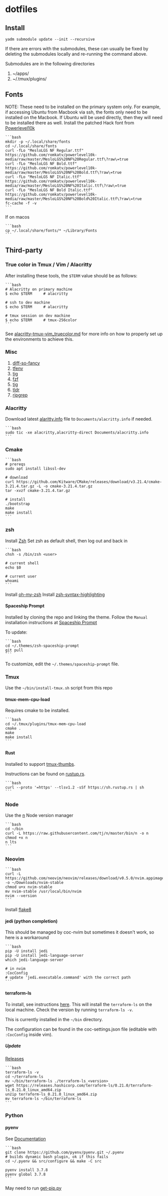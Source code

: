 # dotfiles

## Install

    yadm submodule update --init --recursive

If there are errors with the submodules, these can usually be fixed by deleting
the submodules locally and re-running the command above.

Submodules are in the following directories

1. ~/apps/
2. ~/.tmux/plugins/

## Fonts

NOTE: These need to be installed on the primary system only. For example, if
accessing Ubuntu from Macbook via ssh, the fonts only need to be
installed on the Macbook. If Ubuntu will be used directly, then they will
need to be installed there as well.
Install the patched Hack font from [Powerlevel10k](https://github.com/romkatv/powerlevel10k#meslo-nerd-font-patched-for-powerlevel10k)

    ```bash
    mkdir -p ~/.local/share/fonts
    cd ~/.local/share/fonts
    curl -fLo "MesloLGS NF Regular.ttf" https://github.com/romkatv/powerlevel10k-media/raw/master/MesloLGS%20NF%20Regular.ttf\?raw\=true
    curl -fLo "MesloLGS NF Bold.ttf"  https://github.com/romkatv/powerlevel10k-media/raw/master/MesloLGS%20NF%20Bold.ttf\?raw\=true
    curl -fLo "MesloLGS NF Italic.ttf"  https://github.com/romkatv/powerlevel10k-media/raw/master/MesloLGS%20NF%20Italic.ttf\?raw\=true
    curl -fLo "MesloLGS NF Bold Italic.ttf"  https://github.com/romkatv/powerlevel10k-media/raw/master/MesloLGS%20NF%20Bold%20Italic.ttf\?raw\=true
    fc-cache -f -v
    ```

If on macos

    ```bash
    cp ~/.local/share/fonts/* ~/Library/Fonts
    ```

## Third-party

### True color in Tmux / Vim / Alacritty

After installing these tools, the `$TERM` value should be as follows:

    ```bash
    # Alacritty on primary machine
    $ echo $TERM     # alacritty

    # ssh to dev machine
    $ echo $TERM     # alacritty

    # tmux session on dev machine
    $ echo $TERM     # tmux-256color
    ```

See [alacritty-tmux-vim_truecolor.md](https://gist.github.com/Pocco81/2ea37d5b1e31ce068d98774e907096d0)
for more info on how to properly set up the environments to achieve this.

### Misc

1. [diff-so-fancy](https://github.com/so-fancy/diff-so-fancy)
1. [tfenv](https://github.com/tfutils/tfenv)
1. [tig](https://github.com/jonas/tig)
1. [fzf](https://github.com/junegunn/fzf)
1. [tig](https://github.com/jonas/tig)
1. [tldr](https://tldr.sh/)
1. [ripgrep](https://github.com/BurntSushi/ripgrep)

### Alacritty

Download latest [alaritty.info](https://github.com/alacritty/alacritty/blob/master/extra/alacritty.info)
file to `Documents/alacritty.info` if needed.

    ```bash
    sudo tic -xe alacritty,alacritty-direct Documents/alacritty.info
    ```

### Cmake

    ```bash
    # prereqs
    sudo apt install libssl-dev

    # download
    curl https://github.com/Kitware/CMake/releases/download/v3.21.4/cmake-3.21.4.tar.gz -L -o cmake-3.21.4.tar.gz
    tar -xvzf cmake-3.21.4.tar.gz

    # install
    ./bootstrap
    make
    make install
    ```

### zsh

Install [Zsh](https://gist.github.com/derhuerst/12a1558a4b408b3b2b6e#file-linux-md)
Set zsh as default shell, then log out and back in

    ```bash
    chsh -s /bin/zsh <user>

    # current shell
    echo $0

    # current user
    whoami
    ```

Install [oh-my-zsh](https://ohmyz.sh/#install)
Install [zsh-syntax-highlighting](https://github.com/zsh-users/zsh-syntax-highlighting.git)

#### Spaceship Prompt

Installed by cloning the repo and linking the theme. Follow the `Manual`
installation instructions at
[Spaceship Prompt](https://github.com/spaceship-prompt/spaceship-prompt)

To update:

    ```bash
    cd ~/.themes/zsh-spaceship-prompt
    git pull
    ```

To customize, edit the `~/.themes/spaceship-prompt` file.

### Tmux

Use the `~/bin/install-tmux.sh` script from this repo

#### tmux-mem-cpu-load

Requires cmake to be installed.

    ```bash
    cd ~/.tmux/plugins/tmux-mem-cpu-load
    cmake .
    make
    make install
    ```

#### Rust

Installed to support [tmux-thumbs](https://github.com/fcsonline/tmux-thumbs).

Instructions can be found on [rustup.rs](rustup.rs).

    ```bash
    curl --proto '=https' --tlsv1.2 -sSf https://sh.rustup.rs | sh
    ```

### Node

Use the [n](https://www.npmjs.com/package/n) Node version manager

    ```bash
    cd ~/bin
    curl -L https://raw.githubusercontent.com/tj/n/master/bin/n -o n
    chmod +x n
    n lts
    ```

### Neovim

    ```bash
    curl -L https://github.com/neovim/neovim/releases/download/v0.5.0/nvim.appimage -o ~/Downloads/nvim-stable
    chmod u+x nvim-stable
    mv nvim-stable /usr/local/bin/nvim
    nvim --version
    ```

Install [flake8](https://github.com/nvie/vim-flake8)

#### jedi (python completion)

This should be managed by coc-nvim but sometimes it doesn't work, so here is a
workaround

    ```bash
    pip -U install jedi
    pip -U install jedi-language-server
    which jedi-language-server

    # in nvim
    :CocConfig
    # update 'jedi.executable.command' with the correct path
    ```

#### terraform-ls

To install, see instructions [here](https://github.com/hashicorp/terraform-ls).
This will install the `terraform-ls` on the local machine. Check the version by
running `terraform-ls -v`.

This is currently installed in the `~/bin` directory.

The configuration can be found in the coc-settings.json file (editable with
`:CocConfig` inside vim).

##### Update

[Releases](https://releases.hashicorp.com/terraform-ls/)

    ```bash
    terraform-ls -v
    cd ~/terraform-ls
    mv ~/bin/terraform-ls ./terraform-ls_<version>
    wget https://releases.hashicorp.com/terraform-ls/0.21.0/terraform-ls_0.21.0_linux_amd64.zip
    unzip terraform-ls_0.21.0_linux_amd64.zip
    mv terraform-ls ~/bin/terraform-ls
    ```

### Python

#### pyenv

See [Documentation](https://github.com/pyenv/pyenv)

    ```bash
    git clone https://github.com/pyenv/pyenv.git ~/.pyenv
    # builds dynamic bash plugin, ok if this fails
    cd ~/.pyenv && src/configure && make -C src

    pyenv install 3.7.8
    pyenv global 3.7.8
    ```
May need to run [get-pip.py](https://bootstrap.pypa.io/get-pip.py)

